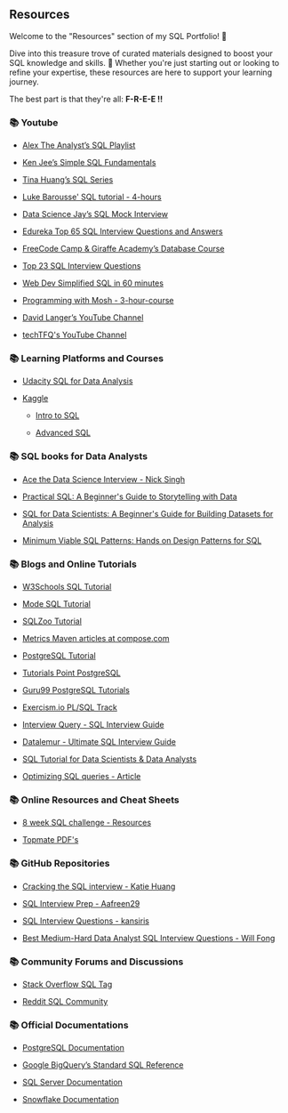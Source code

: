 ## Resources

Welcome to the "Resources" section of my SQL Portfolio! 🎉

Dive into this treasure trove of curated materials designed to boost your SQL knowledge and skills. 🌟 Whether you're just starting out or looking to refine your expertise, these resources are here to support your learning journey. 

The best part is that they're all: **F-R-E-E !!**


### 📚 **Youtube**

- [Alex The Analyst’s SQL Playlist](https://www.youtube.com/channel/UC7cs8q-gJRlGwj4A8OmCmXg/featured)

- [Ken Jee’s Simple SQL Fundamentals](https://www.youtube.com/watch?v=WKXtTo7lqmA)

- [Tina Huang’s SQL Series](https://www.youtube.com/playlist?list=PLVD3APpfd1tuXrXBWAntLx4tNaONro5dA)

- [Luke Barousse' SQL tutorial - 4-hours](https://www.youtube.com/watch?v=7mz73uXD9DA&t=6162s)

- [Data Science Jay’s SQL Mock Interview](https://www.youtube.com/watch?v=LcVz8wSM-AM)

- [Edureka Top 65 SQL Interview Questions and Answers](https://www.youtube.com/watch?v=-WEpWH1NHGU)

- [FreeCode Camp & Giraffe Academy’s Database Course](https://www.youtube.com/watch?v=HXV3zeQKqGY)

- [Top 23 SQL Interview Questions](https://youtu.be/l_dph6Qu4LA)

- [Web Dev Simplified SQL in 60 minutes](https://www.youtube.com/watch?v=p3qvj9hO_Bo)

- [Programming with Mosh - 3-hour-course](https://www.youtube.com/watch?v=7S_tz1z_5bA)

- [David Langer’s YouTube Channel](https://www.youtube.com/@DaveOnData/featured)

- [techTFQ's YouTube Channel](https://www.youtube.com/@techTFQ/featured)



### 📚 **Learning Platforms and Courses**

- [Udacity SQL for Data Analysis](https://www.udacity.com/course/sql-for-data-analysis--ud198)

- [Kaggle](https://www.kaggle.com/) 
    - [Intro to SQL](https://www.kaggle.com/learn/intro-to-sql)

    - [Advanced SQL](https://www.kaggle.com/learn/advanced-sql)


### 📚 **SQL books for Data Analysts**

- [Ace the Data Science Interview - Nick Singh](https://www.amazon.in/Ace-Data-Science-Interview-Questions/dp/0578973839/ref=sr_1_3?crid=21FGFO6GSFUR3&dib=eyJ2IjoiMSJ9.39sOAPE8-XVBh34Yl0aoJy_R6Vq6sjL0XU-sLSpYI5OVcpeM9Y8Uh146s9FmgJw3MGdi8OvpNGj1KbLo6zjY8vGF2Kww35S4I_BS77jEoxK3jNDfcFueMAk-IB_adDTTwRIqf4dpjhqFDhjEqDfJ_2I9qPQURkNz_y-oXTPWNb1LTrNlWTyccWBSMAqpDa81eCd6tlzFFXvyMPNwrCJD7mEf0NT0jqNTFwNG8u1vIYo.tBSx5eH-PE5L8y_h5hCaGUdbFARVzLZE0jxogoV50qY&dib_tag=se&keywords=ace+the+data+science+interview&qid=1718535970&sprefix=ace+the+%2Caps%2C213&sr=8-3)


- [Practical SQL: A Beginner's Guide to Storytelling with Data](https://www.amazon.in/Practical-SQL-2nd-Beginners-Storytelling/dp/1718501064/ref=sr_1_1?crid=2N4NJGL72C9VF&dib=eyJ2IjoiMSJ9.acBdwHpR-Nlx4YNN8QR3bjDr2WSSjYGv2Z5y9dMMn6JSJDScB67akm-qmGiyn5NS-kpV4YkLv0JN5yN8ZgWRpNG-b-UYBIwITEIXmuSPirQWvO9rLsznf1HMNhZdrAoMln1OY3qDN0qt0k4tIbOkREx7i8ALA8z-zIOh_fsY7u5EIx_zco9bMBkdAuW-ngnXG678XEbhF9_7QDG2mpEJ_xSzUEGGklqBEpnyE6XhaL8.s3tC3lev9T6cPs4G8ECMsQtXXSxq0m1JhNlVRwfF1V0&dib_tag=se&keywords=practical+sql+2nd+edition&qid=1718535814&sprefix=practical+sql%2Caps%2C309&sr=8-1)

- [SQL for Data Scientists: A Beginner's Guide for Building Datasets for Analysis](https://www.amazon.in/SQL-Data-Scientists-Beginner%E2%80%B2s-Building/dp/1119669367/ref=sr_1_3?crid=KW2DTEKUPQRO&dib=eyJ2IjoiMSJ9.CJEHs_qbMl_5gQiuAbIYjPbpalY6rzba-TyShT2vS3EUlvHXksNpSIaxkXTbnke9nHbCM2CDDe0adVqAwEocDXtMPWdfJf9TvIe6s8jxnv4u8Dq9pOpRhXo_QilGkGFRS0HSsejtFVusWkKMIBfPAVixTVZBctv4qkFR3fECTVThV94As9za46Eyd0pk8Ko7YjY3EBQPAwpm4gAXUoh6em4Dbl54Z9S3RXikyTwJ7PM.Z3KXsP-veYebuUAaU86XeAsusxJ5tNrvkTXy4z9QpY0&dib_tag=se&keywords=sql+for+data+scientists&qid=1718535852&sprefix=sql+for+da%2Caps%2C207&sr=8-3)

- [Minimum Viable SQL Patterns: Hands on Design Patterns for SQL](https://www.amazon.in/Minimum-Viable-SQL-Patterns-Hands-ebook/dp/B09XTJN4R2/ref=sr_1_1?crid=N22GQ444RJSM&dib=eyJ2IjoiMSJ9.C60dou0NTTeyyO6t9dIYjgb_w1aeWKlIUIAhuxftl1M3ZZyqftVSIBDTa1qpL6ZK.AWnE5n1kv6932lur76Y9BTgBHTJwq-1ZDb5cnBeobQY&dib_tag=se&keywords=minimum+viable+patterns&qid=1718535885&sprefix=minimum+viable+patterns%2Caps%2C228&sr=8-1)



### 📚 **Blogs and Online Tutorials**

- [W3Schools SQL Tutorial](https://www.w3schools.com/sql/)

- [Mode SQL Tutorial](https://mode.com/sql-tutorial/)

- [SQLZoo Tutorial](https://sqlzoo.net/)

- [Metrics Maven articles at compose.com](https://www.compose.com/articles/search/?s=metric%20maven)

- [PostgreSQL Tutorial](https://www.postgresqltutorial.com/)

- [Tutorials Point PostgreSQL](https://www.tutorialspoint.com/postgresql/)

- [Guru99 PostgreSQL Tutorials](https://www.guru99.com/postgresql-tutorial.html)

- [Exercism.io PL/SQL Track](https://exercism.io/tracks/plsql)

- [Interview Query - SQL Interview Guide](https://www.interviewquery.com/blog-sql-interview-questions/)

- [Datalemur - Ultimate SQL Interview Guide](https://datalemur.com/blog/sql-interview-guide)

- [SQL Tutorial for Data Scientists & Data Analysts](https://datalemur.com/sql-tutorial)

- [Optimizing SQL queries - Article](https://www.thoughtspot.com/data-trends/data-modeling/optimizing-sql-queries)


### 📚 **Online Resources and Cheat Sheets**
   - [8 week SQL challenge - Resources](https://8weeksqlchallenge.com/resources/)

   - [Topmate PDF's](https://topmate.io/buydoc-success/864764?booking=8868edc9-58fd-4f35-8e15-90f03b558421)

### 📚 **GitHub Repositories**

- [Cracking the SQL interview - Katie Huang](https://github.com/katiehuangx/CrackingTheSQLInterview)

- [SQL Interview Prep - Aafreen29](https://github.com/Aafreen29/SQL-Interview-Prep-Question/tree/master)

- [SQL Interview Questions - kansiris](https://github.com/kansiris/SQL-interview-questions)

- [Best Medium-Hard Data Analyst SQL Interview Questions - Will Fong](https://gist.github.com/will-fong/a1d3710a7ebdc9764a600d8e83a6a978)


### 📚 **Community Forums and Discussions**
   - [Stack Overflow SQL Tag](https://stackoverflow.com/questions/tagged/sql)

   - [Reddit SQL Community](https://www.reddit.com/r/SQL/)


### 📚 **Official Documentations**


- [PostgreSQL Documentation](https://www.postgresql.org/docs/13/index.html)

- [Google BigQuery’s Standard SQL Reference](https://cloud.google.com/bigquery/docs/reference)

- [SQL Server Documentation](https://docs.microsoft.com/en-us/sql/sql-server/?view=sql-server-ver15)

- [Snowflake Documentation](https://docs.snowflake.com/en/)
